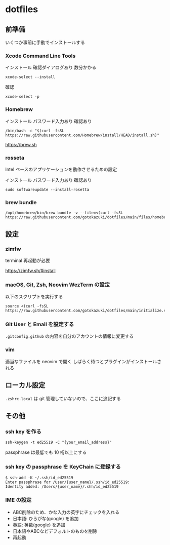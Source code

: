 # dotfiles

## 前準備

いくつか事前に手動でインストールする

### Xcode Command Line Tools

インストール
確認ダイアログあり
数分かかる

```shell
xcode-select --install
```

確認

```shell
xcode-select -p
```

### Homebrew

インストール
パスワード入力あり
確認あり

```shell
/bin/bash -c "$(curl -fsSL https://raw.githubusercontent.com/Homebrew/install/HEAD/install.sh)"
```

https://brew.sh

### rosseta

Intel ベースのアプリケーションを動作させるための設定

インストール
パスワード入力あり
確認あり

```shell
sudo softwareupdate --install-rosetta
```

### brew bundle

```shell
/opt/homebrew/bin/brew bundle -v --file=<(curl -fsSL https://raw.githubusercontent.com/gotokazuki/dotfiles/main/files/homebrew/Brewfile)
```

## 設定

### zimfw

terminal 再起動が必要

https://zimfw.sh/#install

### macOS, Git, Zsh, Neovim WezTerm の設定

以下のスクリプトを実行する

```shell
source <(curl -fsSL https://raw.githubusercontent.com/gotokazuki/dotfiles/main/initialize.sh)
```

### Git User と Email を設定する

`.gitconfig.github` の内容を自分のアカウントの情報に変更する

### vim

適当なファイルを neovim で開く
しばらく待つとプラグインがインストールされる

## ローカル設定

`.zshrc.local` は git 管理していないので、ここに追記する

## その他

### ssh key を作る

```
ssh-keygen -t ed25519 -C "{your_email_address}"
```

passphrase は最低でも 10 桁以上にする

### ssh key の passphrase を KeyChain に登録する

```
$ ssh-add -K ~/.ssh/id_ed25519
Enter passphrase for /User/{user_name}/.ssh/id_ed25519:
Identity added: /Users/{user_name}/.shh/id_ed25519
```

### IME の設定

- ABC削除のため、かな入力の英字にチェックを入れる
- 日本語: ひらがな(google) を追加
- 英語: 英数(google) を追加
- 日本語やABCなどデフォルトのものを削除
- 再起動
